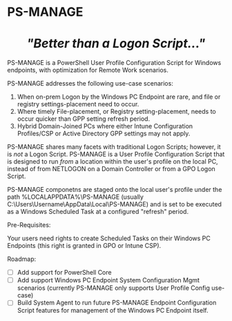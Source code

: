 # PS-MANAGE

<center>

# _"Better than a Logon Script..."_

</center>

PS-MANAGE is a PowerShell User Profile Configuration Script for Windows endpoints, with optimization for Remote Work scenarios.

PS-MANAGE addresses the following use-case scenarios:

1. When on-prem Logon by the Windows PC Endpoint are rare, and file or registry settings-placement need to occur.
2. Where timely File-placement, or Registry setting-placement, needs to occur quicker than GPP setting refresh period.
3. Hybrid Domain-Joined PCs where either Intune Configuration Profiles/CSP or Active Directory GPP settings may not apply.

PS-MANAGE shares many facets with traditional Logon Scripts; however, it is _not_ a Logon Script. PS-MANAGE is a User Profile Configuration Script that is designed to run _from_ a location within the user's profile on the local PC, instead of from NETLOGON on a Domain Controller or from a GPO Logon Script.

PS-MANAGE componetns are staged onto the local user's profile under the path %LOCALAPPDATA%\PS-MANAGE (usually C:\Users\Username\AppData\Local\PS-MANAGE) and is set to be executed as a Windows Scheduled Task at a configured "refresh" period.

Pre-Requisites:

Your users need rights to create Scheduled Tasks on their Windows PC Endpoints (this right is granted in GPO or Intune CSP).

Roadmap:

- [ ] Add support for PowerShell Core
- [ ] Add support Windows PC Endpoint System Configuration Mgmt scenarios (currently PS-MANAGE only supports User Profile Config use-case)
- [ ] Build System Agent to run future PS-MANAGE Endpoint Configuration Script features for management of the Windows PC Endpoint itself.
